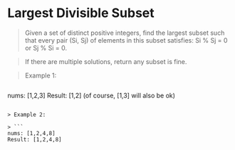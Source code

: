 # Largest Divisible Subset

> Given a set of distinct positive integers, find the largest subset such that every pair (Si, Sj) of elements in this subset satisfies: Si % Sj = 0 or Sj % Si = 0.

> If there are multiple solutions, return any subset is fine.

> Example 1:

> ```
nums: [1,2,3]
Result: [1,2] (of course, [1,3] will also be ok)
```

> Example 2:

> ```
nums: [1,2,4,8]
Result: [1,2,4,8]
```

```Python

```

